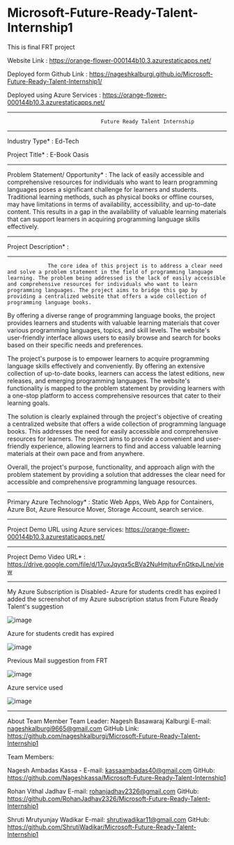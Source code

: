 # Microsoft-Future-Ready-Talent-Internship1
This is final FRT project

Website Link : https://orange-flower-000144b10.3.azurestaticapps.net/

Deployed form Github Link :  https://nageshkalburgi.github.io/Microsoft-Future-Ready-Talent-Internship1/

Deployed using Azure Services : https://orange-flower-000144b10.3.azurestaticapps.net/

_______________________________________________________________________________________________________________________________
                                  Future Ready Talent Internship
_______________________________________________________________________________________________________________________________
Industry Type* : Ed-Tech

Project Title* : E-Book Oasis

_________________________________________________________________________________________________________________________________

Problem Statement/ Opportunity*  : The lack of easily accessible and comprehensive resources for 
                                  individuals who want to learn programming languages poses a significant 
                                  challenge for learners and students. Traditional learning methods, 
                                  such as physical books or offline courses, may have limitations in terms 
                                 of availability, accessibility, and up-to-date content. This results in a 
                                 gap in the availability of valuable learning materials that can support 
                                  learners in acquiring programming language skills effectively.
__________________________________________________________________________________________________________________________________

Project Description* :
_____________________
                 The core idea of this project is to address a clear need and solve a problem statement in the field of programming language learning. The problem being addressed is the lack of easily accessible and comprehensive resources for individuals who want to learn programming languages. The project aims to bridge this gap by providing a centralized website that offers a wide collection of programming language books.

By offering a diverse range of programming language books, the project provides learners and students with valuable learning materials that cover various programming languages, topics, and skill levels. The website's user-friendly interface allows users to easily browse and search for books based on their specific needs and preferences.

The project's purpose is to empower learners to acquire programming language skills effectively and conveniently. By offering an extensive collection of up-to-date books, learners can access the latest editions, new releases, and emerging programming languages. The website's functionality is mapped to the problem statement by providing learners with a one-stop platform to access comprehensive resources that cater to their learning goals.

The solution is clearly explained through the project's objective of creating a centralized website that offers a wide collection of programming language books. This addresses the need for easily accessible and comprehensive resources for learners. The project aims to provide a convenient and user-friendly experience, allowing learners to find and access valuable learning materials at their own pace and from anywhere.

Overall, the project's purpose, functionality, and approach align with the problem statement by providing a solution that addresses the clear need for accessible and comprehensive programming language resources.

____________________________________________________________________________________________________________________________

Primary Azure Technology* : Static Web Apps, Web App for Containers, Azure Bot, Azure Resource Mover, Storage Account, search service.
__________________________________________________________________________________________________________________________
Project Demo URL using Azure services: https://orange-flower-000144b10.3.azurestaticapps.net/
___________________________________________________________________________________________________________________________
Project Demo Video URL* : https://drive.google.com/file/d/17uxJqyqx5cBVa2NuHmjtuvFnGtkpJLne/view
__________________________________________________________________________________________________________________________
My Azure Subscription is Disabled- Azure for students credit has expired
I added the screenshot of my Azure subscription status from Future Ready Talent's suggestion

![image](https://github.com/nageshkalburgi/Microsoft-Future-Ready-Talent-Internship1/assets/114789712/f1634521-f95b-4c66-9aa4-b904029aa868)

Azure for students credit has expired

![image](https://github.com/nageshkalburgi/Microsoft-Future-Ready-Talent-Internship1/assets/114789712/ba164e95-9e5c-4a82-938c-84d5de9aba97)

Previous Mail suggestion from FRT

![image](https://github.com/nageshkalburgi/Microsoft-Future-Ready-Talent-Internship1/assets/114789712/cf8ec9e4-45be-4ba7-a4fe-05bfde595c21)

Azure service used 

![image](https://github.com/nageshkalburgi/Microsoft-Future-Ready-Talent-Internship1/assets/114789712/a3b10125-2545-432d-bcb6-76ea5fd92632)


_______________________________________________________________________________________________________
About Team Member
Team Leader: Nagesh Basawaraj Kalburgi
E-mail: nageshkalburgi9665@gmail.com
GitHub Link: https://github.com/nageshkalburgi/Microsoft-Future-Ready-Talent-Internship1

Team Members:

Nagesh Ambadas Kassa -
E-mail: kassaambadas40@gmail.com
GitHub: https://github.com/Nageshkassa/Microsoft-Future-Ready-Talent-Internship1

Rohan Vithal Jadhav
E-mail: rohanjadhav2326@gmail.com
GitHub: https://github.com/RohanJadhav2326/Microsoft-Future-Ready-Talent-Internship1

Shruti Mrutyunjay Wadikar
E-mail: shrutiwadikar11@gmail.com
GitHub: https://github.com/ShrutiWadikar/Microsoft-Future-Ready-Talent-Internship1


